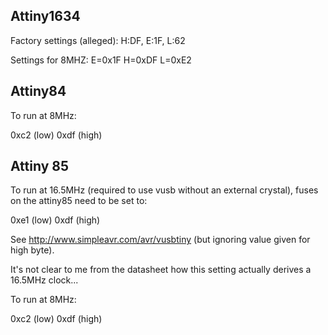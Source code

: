 Attiny1634
--------

Factory settings (alleged): H:DF, E:1F, L:62

Settings for 8MHZ: E=0x1F
                   H=0xDF
                   L=0xE2


Attiny84
--------

To run at 8MHz:

   0xc2 (low) 0xdf (high)


Attiny 85
---------

To run at 16.5MHz (required to use vusb without an external crystal), fuses on the attiny85 need to be set to:

   0xe1 (low) 0xdf (high)

See http://www.simpleavr.com/avr/vusbtiny (but ignoring value given for high byte).

It's not clear to me from the datasheet how this setting actually derives a 16.5MHz clock...

To run at 8MHz:

   0xc2 (low) 0xdf (high)
